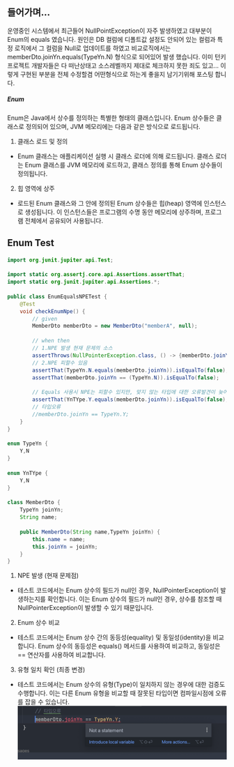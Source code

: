 ## 들어가며...
운영중인 시스템에서 최근들어 NullPointException이 자주 발생하였고 대부분이 Enum의 equals 였습니다.
원인은 DB 컬럼에 디폴트값 설정도 안되어 있는 컬럼과 특정 로직에서 그 컬럼을 Null로 업데이트를 하였고
비교로직에서는 memberDto.joinYn.equals(TypeYn.N) 형식으로 되어있어 발생 했습니다. 이미 턴키 프로젝트 개발자들은 다 떠난상태고 
소스레벨까지 제대로 체크하지 못한 죄도 있고... 이렇게 구현된 부분을 전체 수정할겸 어떤형식으로 하는게 좋을지 남기기위해 포스팅 합니다.

##### Enum
Enum은 Java에서 상수를 정의하는 특별한 형태의 클래스입니다. Enum 상수들은 클래스로 정의되어 있으며, JVM 메모리에는 다음과 같은 방식으로 로드됩니다.
1. 클래스 로드 및 정의
- Enum 클래스는 애플리케이션 실행 시 클래스 로더에 의해 로드됩니다. 클래스 로더는 Enum 클래스를 JVM 메모리에 로드하고, 클래스 정의를 통해 Enum 상수들이 정의됩니다.
2. 힙 영역에 상주
- 로드된 Enum 클래스와 그 안에 정의된 Enum 상수들은 힙(heap) 영역에 인스턴스로 생성됩니다. 이 인스턴스들은 프로그램의 수명 동안 메모리에 상주하며, 프로그램 전체에서 공유되어 사용됩니다.

## Enum Test
```java   
import org.junit.jupiter.api.Test;

import static org.assertj.core.api.Assertions.assertThat;
import static org.junit.jupiter.api.Assertions.*;

public class EnumEqualsNPETest {
    @Test
    void checkEnumNpe() {
        // given
        MemberDto memberDto = new MemberDto("memberA", null);

        // when then
        // 1.NPE 발생 현재 문제의 소스
        assertThrows(NullPointerException.class, () -> {memberDto.joinYn.equals(TypeYn.N);});
        // 2.NPE 피할수 있음
        assertThat(TypeYn.N.equals(memberDto.joinYn)).isEqualTo(false);
        assertThat(memberDto.joinYn == (TypeYn.N)).isEqualTo(false);

        // Equals 사용시 NPE는 피할수 있지만, 맞지 않는 타입에 대한 오류발견이 늦어 질 수 있음
        assertThat(YnTYpe.Y.equals(memberDto.joinYn)).isEqualTo(false);
        // 타입오류
        //memberDto.joinYn == TypeYn.Y;
    }
}

enum TypeYn {
    Y,N
}

enum YnTYpe {
    Y,N
}

class MemberDto {
    TypeYn joinYn;
    String name;

    public MemberDto(String name,TypeYn joinYn) {
        this.name = name;
        this.joinYn = joinYn;
    }
} 
```    


1. NPE 발생 (현재 문제점)
* 테스트 코드에서는 Enum 상수의 필드가 null인 경우, NullPointerException이 발생하는지를 확인합니다. 이는 Enum 상수의 필드가 null인 경우, 상수를 참조할 때 NullPointerException이 발생할 수 있기 때문입니다.
2. Enum 상수 비교
* 테스트 코드에서는 Enum 상수 간의 동등성(equality) 및 동일성(identity)을 비교합니다. Enum 상수의 동등성은 equals() 메서드를 사용하여 비교하고, 동일성은 == 연산자를 사용하여 비교합니다.
3. 유형 일치 확인 (최종 변경)
* 테스트 코드에서는 Enum 상수의 유형(Type)이 일치하지 않는 경우에 대한 검증도 수행합니다. 이는 다른 Enum 유형을 비교할 때 잘못된 타입이면 컴파일시점에 오류를 잡을 수 있습니다.
  ![img1](enumImg/img1.png)


